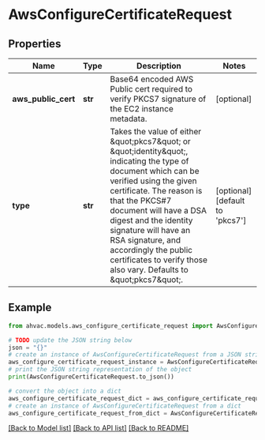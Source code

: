 # AwsConfigureCertificateRequest


## Properties

Name | Type | Description | Notes
------------ | ------------- | ------------- | -------------
**aws_public_cert** | **str** | Base64 encoded AWS Public cert required to verify PKCS7 signature of the EC2 instance metadata. | [optional] 
**type** | **str** | Takes the value of either \&quot;pkcs7\&quot; or \&quot;identity\&quot;, indicating the type of document which can be verified using the given certificate. The reason is that the PKCS#7 document will have a DSA digest and the identity signature will have an RSA signature, and accordingly the public certificates to verify those also vary. Defaults to \&quot;pkcs7\&quot;. | [optional] [default to 'pkcs7']

## Example

```python
from ahvac.models.aws_configure_certificate_request import AwsConfigureCertificateRequest

# TODO update the JSON string below
json = "{}"
# create an instance of AwsConfigureCertificateRequest from a JSON string
aws_configure_certificate_request_instance = AwsConfigureCertificateRequest.from_json(json)
# print the JSON string representation of the object
print(AwsConfigureCertificateRequest.to_json())

# convert the object into a dict
aws_configure_certificate_request_dict = aws_configure_certificate_request_instance.to_dict()
# create an instance of AwsConfigureCertificateRequest from a dict
aws_configure_certificate_request_from_dict = AwsConfigureCertificateRequest.from_dict(aws_configure_certificate_request_dict)
```
[[Back to Model list]](../README.md#documentation-for-models) [[Back to API list]](../README.md#documentation-for-api-endpoints) [[Back to README]](../README.md)


